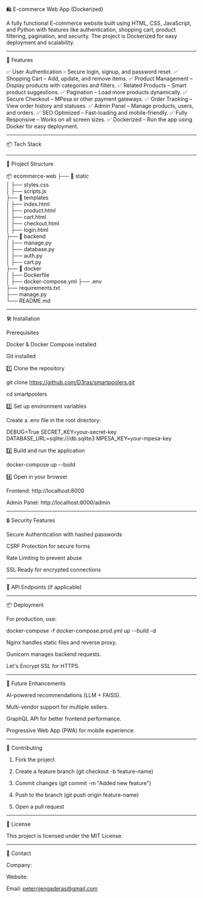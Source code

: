 🛍️ E-commerce Web App (Dockerized)

A fully functional E-commerce website built using HTML, CSS, JavaScript, and Python with features like authentication, shopping cart, product filtering, pagination, and security. The project is Dockerized for easy deployment and scalability.


---

🚀 Features

✅ User Authentication – Secure login, signup, and password reset.
✅ Shopping Cart – Add, update, and remove items.
✅ Product Management – Display products with categories and filters.
✅ Related Products – Smart product suggestions.
✅ Pagination – Load more products dynamically.
✅ Secure Checkout – MPesa or other payment gateways.
✅ Order Tracking – View order history and statuses.
✅ Admin Panel – Manage products, users, and orders.
✅ SEO Optimized – Fast-loading and mobile-friendly.
✅ Fully Responsive – Works on all screen sizes.
✅ Dockerized – Run the app using Docker for easy deployment.


---

📦 Tech Stack


---

📂 Project Structure

📦 ecommerce-web
├── 📁 static               
│   ├── styles.css         
│   ├── scripts.js         
├── 📁 templates            
│   ├── index.html         
│   ├── product.html       
│   ├── cart.html         
│   ├── checkout.html      
│   ├── login.html         
├── 📁 backend        
│   ├── manage.py          
│   ├── database.py       
│   ├── auth.py           
│   ├── cart.py           
├── 📁 docker             
│   ├── Dockerfile       
│   ├── docker-compose.yml 
├── .env                   
├── requirements.txt       
├── manage.py              
└── README.md      


---

🛠️ Installation

Prerequisites

Docker & Docker Compose installed

Git installed


1️⃣ Clone the repository

git clone https://github.com/D3ras/smartpoolers.git

cd smartpoolers

2️⃣ Set up environment variables

Create a .env file in the root directory:

DEBUG=True
SECRET_KEY=your-secret-key
DATABASE_URL=sqlite:///db.sqlite3
MPESA_KEY=your-mpesa-key

3️⃣ Build and run the application

docker-compose up --build

4️⃣ Open in your browser

Frontend: http://localhost:8000

Admin Panel: http://localhost:8000/admin



---

🔒 Security Features

Secure Authentication with hashed passwords

CSRF Protection for secure forms

Rate Limiting to prevent abuse

SSL Ready for encrypted connections



---

📖 API Endpoints (if applicable)


---

📦 Deployment

For production, use:

docker-compose -f docker-compose.prod.yml up --build -d

Nginx handles static files and reverse proxy.

Gunicorn manages backend requests.

Let's Encrypt SSL for HTTPS.



---

🚀 Future Enhancements

AI-powered recommendations (LLM + FAISS).

Multi-vendor support for multiple sellers.

GraphQL API for better frontend performance.

Progressive Web App (PWA) for mobile experience.



---

🤝 Contributing

1. Fork the project


2. Create a feature branch (git checkout -b feature-name)


3. Commit changes (git commit -m "Added new feature")


4. Push to the branch (git push origin feature-name)


5. Open a pull request




---

📜 License

This project is licensed under the MIT License.


---

📧 Contact

Company: 

Website: 

Email: peternjengaderas@gmail.com

